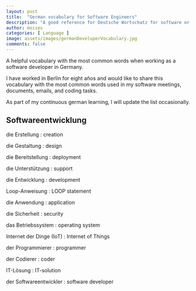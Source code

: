 ```yaml
---
layout: post
title:  "German vocabulary for Software Engineers"
description: "A good reference for Deutsche Wortschatz for software or computer science"
author: moises
categories: [ Language ]
image: assets/images/germanDeveloperVocabulary.jpg
comments: false
---
```


A helpful vocabulary with the most common words when working as a software developer in Germany.

I have worked in Berlin for eight años and would like to share this vocabulary with the most common words used in my software meetings, documents, emails, and coding tasks. 

As part of my continuous german learning, I will update the list occasionally.

## Softwareentwicklung

die Erstellung : creation

die Gestaltung : design

die Bereitstellung : deployment

die Unterstützung : support

die Entwicklung : development

Loop-Anweisung : LOOP statement

die Anwendung : application

die Sicherheit : security

das Betriebssystem : operating system

Internet der Dinge (IoT) : Internet of Things

der Programmierer : programmer

der Codierer : coder

IT-Lösung : IT-solution

der Softwareentwickler : software developer


